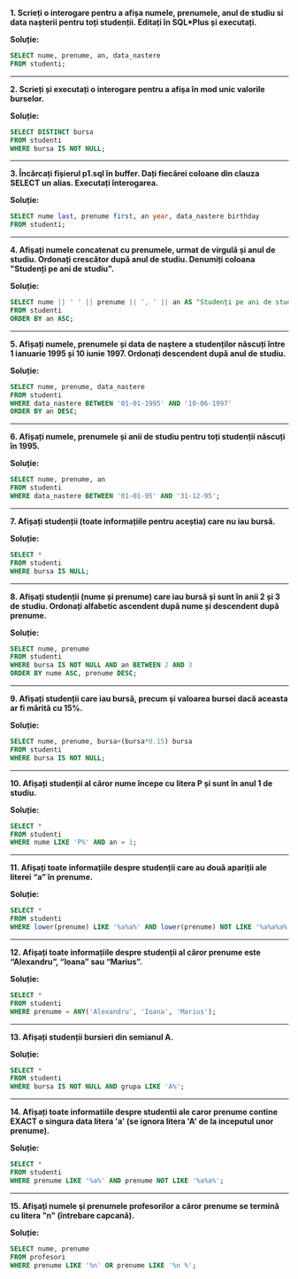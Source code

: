 **1. Scrieți o interogare pentru a afișa numele, prenumele, anul de studiu si data nașterii pentru toți studenții. Editați în SQL*Plus și executați.**

**Soluție:**
```sql
SELECT nume, prenume, an, data_nastere
FROM studenti;
```
---
**2. Scrieți și executați o interogare pentru a afișa în mod unic valorile burselor.**

**Soluție:**
```sql
SELECT DISTINCT bursa
FROM studenti
WHERE bursa IS NOT NULL;
```
---
**3. Încărcați fișierul p1.sql în buffer. Dați fiecărei coloane din clauza SELECT un alias. Executați înterogarea.**

**Soluție:**
```sql
SELECT nume last, prenume first, an year, data_nastere birthday
FROM studenti;
```
---
**4. Afișați numele concatenat cu prenumele, urmat de virgulă și anul de studiu. Ordonați crescător după anul de studiu. Denumiți coloana "Studenți pe ani de studiu".**

**Soluție:**
```sql
SELECT nume || ' ' || prenume || ', ' || an AS "Studenți pe ani de studiu" 
FROM studenti 
ORDER BY an ASC;
```
---
**5. Afișați numele, prenumele și data de naștere a studenților născuți între 1 ianuarie 1995 și 10 iunie 1997. Ordonați descendent după anul de studiu.**

**Soluție:**
```sql
SELECT nume, prenume, data_nastere
FROM studenti
WHERE data_nastere BETWEEN '01-01-1995' AND '10-06-1997'
ORDER BY an DESC;
```
---
**6. Afișați numele, prenumele și anii de studiu pentru toți studenții născuți în 1995.**

**Soluție:**
```sql
SELECT nume, prenume, an
FROM studenti
WHERE data_nastere BETWEEN '01-01-95' AND '31-12-95';
```
---
**7. Afișați studenții (toate informațiile pentru aceștia) care nu iau bursă.**

**Soluție:**
```sql
SELECT *
FROM studenti
WHERE bursa IS NULL;
```
---
**8. Afișați studenții (nume și prenume) care iau bursă și sunt în anii 2 și 3 de studiu. Ordonați alfabetic ascendent după nume și descendent după prenume.**

**Soluție:**
```sql
SELECT nume, prenume
FROM studenti
WHERE bursa IS NOT NULL AND an BETWEEN 2 AND 3
ORDER BY nume ASC, prenume DESC;
```
---
**9. Afișați studenții care iau bursă, precum și valoarea bursei dacă aceasta ar fi mărită cu 15%.**

**Soluție:**
```sql
SELECT nume, prenume, bursa+(bursa*0.15) bursa
FROM studenti
WHERE bursa IS NOT NULL;
```
---
**10. Afișați studenții al căror nume începe cu litera P și sunt în anul 1 de studiu.**

**Soluție:**
```sql
SELECT *
FROM studenti
WHERE nume LIKE 'P%' AND an = 1;
```
---
**11. Afișați toate informațiile despre studenții care au două apariții ale literei “a” în prenume.**

**Soluție:**
```sql
SELECT *
FROM studenti
WHERE lower(prenume) LIKE '%a%a%' AND lower(prenume) NOT LIKE '%a%a%a%';
```
---
**12. Afișați toate informațiile despre studenții al căror prenume este “Alexandru”, “Ioana” sau “Marius”.**

**Soluție:**
```sql
SELECT *
FROM studenti
WHERE prenume = ANY('Alexandru', 'Ioana', 'Marius');
```
---
**13. Afișați studenții bursieri din semianul A.**

**Soluție:**
```sql
SELECT *
FROM studenti
WHERE bursa IS NOT NULL AND grupa LIKE 'A%';
```
---
**14. Afișați toate informatiile despre studentii ale caror prenume contine EXACT o singura data litera 'a' (se ignora litera 'A' de la inceputul unor prenume).**

**Soluție:**
```sql
SELECT *
FROM studenti
WHERE prenume LIKE '%a%' AND prenume NOT LIKE '%a%a%';
```
---
**15. Afişaţi numele şi prenumele profesorilor a căror prenume se termină cu litera "n" (întrebare capcană).**

**Soluție:**
```sql
SELECT nume, prenume
FROM profesori
WHERE prenume LIKE '%n' OR prenume LIKE '%n %';
```
